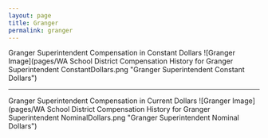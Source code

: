 ```yaml
---
layout: page
title: Granger
permalink: granger
---
```



Granger Superintendent Compensation in Constant Dollars
![Granger Image](pages/WA School District Compensation History for Granger Superintendent ConstantDollars.png "Granger Superintendent Constant Dollars")
___

Granger Superintendent Compensation in Current Dollars
![Granger Image](pages/WA School District Compensation History for Granger Superintendent NominalDollars.png "Granger Superintendent Nominal Dollars")